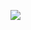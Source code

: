 [![](https://github.com/fiji/Interactive_3D_Surface_Plot/actions/workflows/build-main.yml/badge.svg)](https://github.com/fiji/Interactive_3D_Surface_Plot/actions/workflows/build-main.yml)

